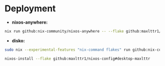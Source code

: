 # Deployment

- **nixos-anywhere:**
```bash
nix run github:nix-community/nixos-anywhere -- --flake github:maxlttr1/nixos-config#desktop-maxlttr --target-host nixos@192.168.1.11
```

- **disko:**
```bash
sudo nix --experimental-features "nix-command flakes" run github:nix-community/disko/latest -- --mode destroy,format,mount --flake github:maxlttr1/nixos-config/hosts/desktop/disko.nix
```
```bash
nixos-install --flake github:maxlttr1/nixos-config#desktop-maxlttr
```